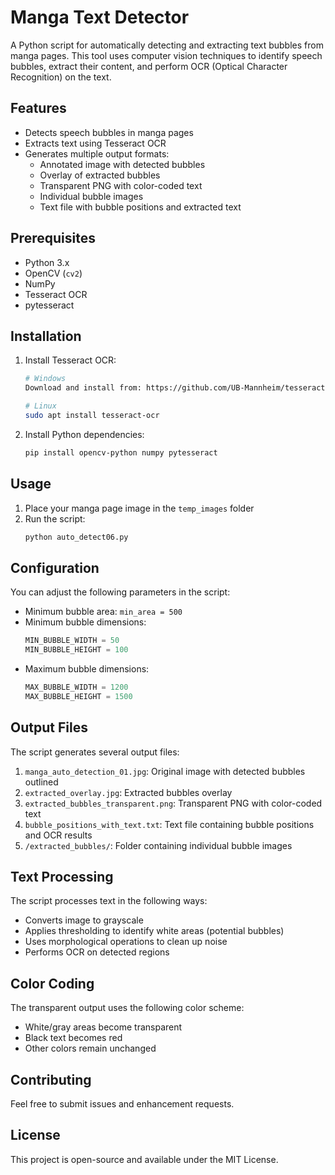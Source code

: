 # Manga Text Detector

A Python script for automatically detecting and extracting text bubbles from manga pages. This tool uses computer vision techniques to identify speech bubbles, extract their content, and perform OCR (Optical Character Recognition) on the text.

## Features

- Detects speech bubbles in manga pages
- Extracts text using Tesseract OCR
- Generates multiple output formats:
  - Annotated image with detected bubbles
  - Overlay of extracted bubbles
  - Transparent PNG with color-coded text
  - Individual bubble images
  - Text file with bubble positions and extracted text

## Prerequisites

- Python 3.x
- OpenCV (`cv2`)
- NumPy
- Tesseract OCR
- pytesseract

## Installation

1. Install Tesseract OCR:

   ```bash
   # Windows
   Download and install from: https://github.com/UB-Mannheim/tesseract/wiki

   # Linux
   sudo apt install tesseract-ocr
   ```

2. Install Python dependencies:
   ```bash
   pip install opencv-python numpy pytesseract
   ```

## Usage

1. Place your manga page image in the `temp_images` folder
2. Run the script:
   ```python
   python auto_detect06.py
   ```

## Configuration

You can adjust the following parameters in the script:

- Minimum bubble area: `min_area = 500`
- Minimum bubble dimensions:
  ```python
  MIN_BUBBLE_WIDTH = 50
  MIN_BUBBLE_HEIGHT = 100
  ```
- Maximum bubble dimensions:
  ```python
  MAX_BUBBLE_WIDTH = 1200
  MAX_BUBBLE_HEIGHT = 1500
  ```

## Output Files

The script generates several output files:

1. `manga_auto_detection_01.jpg`: Original image with detected bubbles outlined
2. `extracted_overlay.jpg`: Extracted bubbles overlay
3. `extracted_bubbles_transparent.png`: Transparent PNG with color-coded text
4. `bubble_positions_with_text.txt`: Text file containing bubble positions and OCR results
5. `/extracted_bubbles/`: Folder containing individual bubble images

## Text Processing

The script processes text in the following ways:

- Converts image to grayscale
- Applies thresholding to identify white areas (potential bubbles)
- Uses morphological operations to clean up noise
- Performs OCR on detected regions

## Color Coding

The transparent output uses the following color scheme:

- White/gray areas become transparent
- Black text becomes red
- Other colors remain unchanged

## Contributing

Feel free to submit issues and enhancement requests.

## License

This project is open-source and available under the MIT License.
